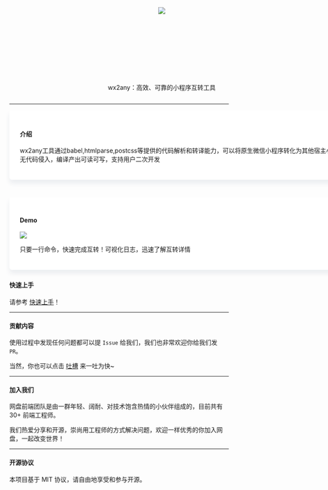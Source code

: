 <div style="position: relative;width:700px;height: 400px;">
    <img style="position: absolute;top: 50%;left: 50%;transform: translate(-50%,-50%);" src="/union-static/public/static/joy-org/docs/logo.png"/>
    <p style="position:absolute;width: 100%;bottom:0;text-align:center;">wx2any：高效、可靠的小程序互转工具</p>
</div>

---

<div style="width:770px;margin-bottom: 40px;padding: 24px;background-color: #fff;border-radius: 6px;box-shadow: 0 8px 12px #ebedf0;">
    <h4>介绍</h4>
    <p>wx2any工具通过babel,htmlparse,postcss等提供的代码解析和转译能力，可以将原生微信小程序转化为其他宿主小程序，无代码侵入，编译产出可读可写，支持用户二次开发</p>
</div>

<div style="width:770px;margin-bottom: 24px;padding: 24px;background-color: #fff;border-radius: 6px;box-shadow: 0 8px 12px #ebedf0;">
    <h4>Demo</h4>
    <img src="https://issuecdn.baidupcs.com/issue/netdisk/ts_ad/help/1578475646.png" />
    <p>只要一行命令，快速完成互转！可视化日志，迅速了解互转详情</p>
</div>

#### 快速上手

请参考 [快速上手](/start/quick)！

---

#### 贡献内容

使用过程中发现任何问题都可以提 `Issue` 给我们，我们也非常欢迎你给我们发 `PR`。

当然，你也可以点击 [吐槽](https://support.qq.com/products/123203) 来一吐为快~

---

#### 加入我们

网盘前端团队是由一群年轻、阔耐、对技术饱含热情的小伙伴组成的，目前共有 30+ 前端工程师。

我们热爱分享和开源，崇尚用工程师的方式解决问题，欢迎一样优秀的你加入网盘，一起改变世界！

---

#### 开源协议

本项目基于 MIT 协议，请自由地享受和参与开源。

